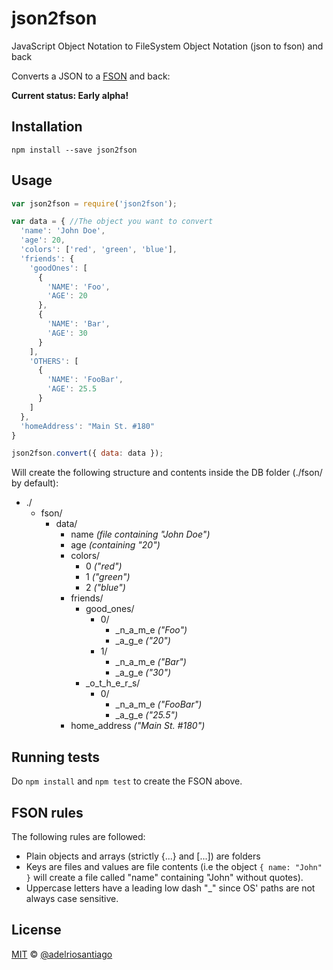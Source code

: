 # json2fson
JavaScript Object Notation to FileSystem Object Notation (json to fson) and back

Converts a JSON to a [FSON](https://github.com/fson-standard/rfc/blob/master/README.md) and back:

**Current status: Early alpha!**

## Installation

`npm install --save json2fson`

## Usage

```javascript
var json2fson = require('json2fson');

var data = { //The object you want to convert
  'name': 'John Doe',
  'age': 20,
  'colors': ['red', 'green', 'blue'],
  'friends': {
    'goodOnes': [
      {
        'NAME': 'Foo',
        'AGE': 20
      },
      {
        'NAME': 'Bar',
        'AGE': 30
      }
    ],
    'OTHERS': [
      {
        'NAME': 'FooBar',
        'AGE': 25.5
      }
    ]
  },
  'homeAddress': "Main St. #180"
}

json2fson.convert({ data: data });
```

Will create the following structure and contents inside the DB folder (./fson/ by default):


* ./
  * fson/
    * data/
      * name _(file containing "John Doe")_
      * age _(containing "20")_
      * colors/
        * 0 _("red")_
        * 1 _("green")_
        * 2 _("blue")_
      * friends/
        * good_ones/
          * 0/
            * _n_a_m_e _("Foo")_
            * _a_g_e _("20")_
          * 1/
            * _n_a_m_e _("Bar")_
            * _a_g_e _("30")_
        * _o_t_h_e_r_s/
          * 0/
            * _n_a_m_e _("FooBar")_
            * _a_g_e _("25.5")_
      * home_address _("Main St. #180")_

## Running tests
  
Do `npm install` and `npm test` to create the FSON above.

## FSON rules

The following rules are followed:

 - Plain objects and arrays (strictly {...} and [...]) are folders
 - Keys are files and values are file contents (i.e the object `{ name: "John" }` will create a file called "name" containing "John" without quotes).
 - Uppercase letters have a leading low dash "_" since OS' paths are not always case sensitive.

## License

[MIT](https://github.com/adelriosantiago/json2fson/blob/master/LICENSE) © [@adelriosantiago](https://twitter.com/adelriosantiago)